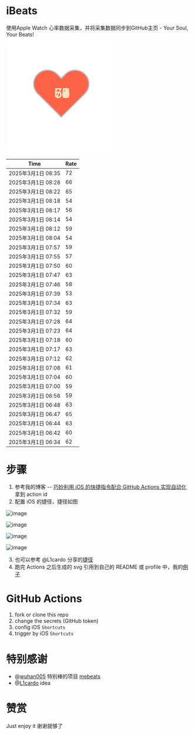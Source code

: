 # iBeats
使用Apple Watch 心率数据采集，并将采集数据同步到GitHub主页 - Your Soul, Your Beats!

![](./files/heart.svg)

<!--START_SECTION:my_heart_rate-->
| Time | Rate | 
 | ---- | ---- | 
| 2025年3月1日 08:35 | 72 |
| 2025年3月1日 08:28 | 66 |
| 2025年3月1日 08:22 | 65 |
| 2025年3月1日 08:18 | 54 |
| 2025年3月1日 08:17 | 56 |
| 2025年3月1日 08:14 | 54 |
| 2025年3月1日 08:12 | 59 |
| 2025年3月1日 08:04 | 54 |
| 2025年3月1日 07:57 | 59 |
| 2025年3月1日 07:55 | 57 |
| 2025年3月1日 07:50 | 60 |
| 2025年3月1日 07:47 | 63 |
| 2025年3月1日 07:46 | 58 |
| 2025年3月1日 07:39 | 53 |
| 2025年3月1日 07:34 | 63 |
| 2025年3月1日 07:32 | 59 |
| 2025年3月1日 07:28 | 64 |
| 2025年3月1日 07:23 | 64 |
| 2025年3月1日 07:18 | 60 |
| 2025年3月1日 07:17 | 63 |
| 2025年3月1日 07:12 | 62 |
| 2025年3月1日 07:08 | 61 |
| 2025年3月1日 07:04 | 60 |
| 2025年3月1日 07:00 | 59 |
| 2025年3月1日 06:56 | 59 |
| 2025年3月1日 06:48 | 63 |
| 2025年3月1日 06:47 | 65 |
| 2025年3月1日 06:44 | 63 |
| 2025年3月1日 06:42 | 60 |
| 2025年3月1日 06:34 | 62 |

<!--END_SECTION:my_heart_rate-->

# 步骤
1. 参考我的博客 -- [巧妙利用 iOS 的快捷指令配合 GitHub Actions 实现自动化](https://github.com/yihong0618/gitblog/issues/198) 拿到 action id
2. 配置 iOS 的捷径，捷径如图

![image](https://user-images.githubusercontent.com/15976103/122154218-0db0b480-ce97-11eb-93bb-5aec07c558dc.png)

![image](https://user-images.githubusercontent.com/15976103/122154236-186b4980-ce97-11eb-8e4b-70551a0391ae.png)

![image](https://user-images.githubusercontent.com/15976103/122154268-2d47dd00-ce97-11eb-902e-3acf292265a9.png)

![image](https://user-images.githubusercontent.com/15976103/122174055-fa144680-ceb4-11eb-9be2-3eb83cd516f7.png)

3. 也可以参考 @L1cardo 分享的[捷径](https://www.icloud.com/shortcuts/6ab6047b459c41ad822ad6b94b1c03d4)
4. 跑完 Actions 之后生成的 svg 引用到自己的 README 或 profile 中，我的[例子](https://github.com/yihong0618) 

# GitHub Actions

1. fork or clone this repo
2. change the secrets (GitHub token)
3. config iOS `Shortcuts` 
4. trigger by iOS `Shortcuts`

# 特别感谢
- @[wuhan005](https://github.com/wuhan005) 特别棒的项目 [mebeats](https://github.com/wuhan005/mebeats)
- @[L1cardo](https://github.com/L1cardo) idea

# 赞赏
Just enjoy it
谢谢就够了
